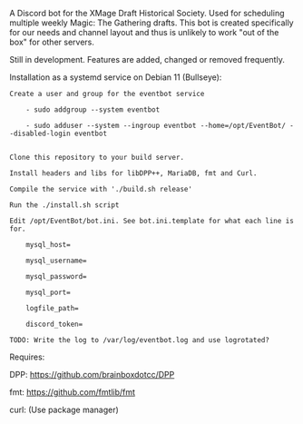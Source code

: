 A Discord bot for the XMage Draft Historical Society. Used for scheduling multiple weekly Magic: The Gathering drafts. This bot is created specifically for our needs and channel layout and thus is unlikely to work "out of the box" for other servers.

Still in development. Features are added, changed or removed frequently.

Installation as a systemd service on Debian 11 (Bullseye):

	Create a user and group for the eventbot service

		- sudo addgroup --system eventbot

		- sudo adduser --system --ingroup eventbot --home=/opt/EventBot/ --disabled-login eventbot


	Clone this repository to your build server.

	Install headers and libs for libDPP++, MariaDB, fmt and Curl.

	Compile the service with './build.sh release'

	Run the ./install.sh script

	Edit /opt/EventBot/bot.ini. See bot.ini.template for what each line is for.

		mysql_host=

		mysql_username=

		mysql_password=

		mysql_port=

		logfile_path=

		discord_token=
	
	TODO: Write the log to /var/log/eventbot.log and use logrotated?



Requires:

DPP: https://github.com/brainboxdotcc/DPP

fmt: https://github.com/fmtlib/fmt

curl: (Use package manager)
